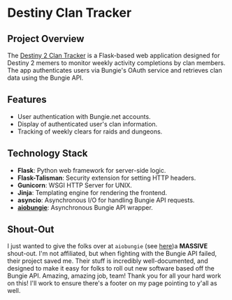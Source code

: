# Destiny Clan Tracker

## Project Overview
The [Destiny 2 Clan Tracker](https://www.d2clantracker.com/) is a Flask-based web application designed for Destiny 2 memers to monitor weekly activity completions by clan members. The app authenticates users via Bungie's OAuth service and retrieves clan data using the Bungie API.

## Features
- User authentication with Bungie.net accounts.
- Display of authenticated user's clan information.
- Tracking of weekly clears for raids and dungeons.

## Technology Stack
- **Flask**: Python web framework for server-side logic.
- **Flask-Talisman**: Security extension for setting HTTP headers.
- **Gunicorn**: WSGI HTTP Server for UNIX.
- **Jinja**: Templating engine for rendering the frontend.
- **asyncio**: Asynchronous I/O for handling Bungie API requests.
- **[aiobungie](https://github.com/nxtlo/aiobungie)**: Asynchronous Bungie API wrapper. 

## Shout-Out
I just wanted to give the folks over at `aiobungie` (see [here](https://github.com/nxtlo/aiobungie))a **MASSIVE** shout-out.  I'm not affiliated, but when fighting with the Bungie API failed, their project saved me.  Their stuff is incredibly well-documented, and designed to make it easy for folks to roll out new software based off the Bungie API.  Amazing, amazing job, team!  Thank you for all your hard work on this!  I'll work to ensure there's a footer on my page pointing to y'all as well.